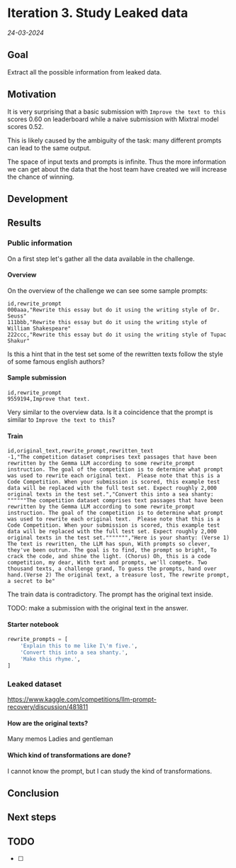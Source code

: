 # Iteration 3. Study Leaked data

_24-03-2024_

<!---
The work is done using short iterations. Each iteration needs to have a very
clear goal. This allows to gain greater knowledge of the problem on each iteration.
--->

## Goal

Extract all the possible information from leaked data.

## Motivation

It is very surprising that a basic submission with `Improve the text to this` scores 0.60 on leaderboard while
a naive submission with Mixtral model scores 0.52.

This is likely caused by the ambiguity of the task: many different prompts can lead to the same output.

The space of input texts and prompts is infinite. Thus the more information we can get about the data
that the host team have created we will increase the chance of winning.

## Development

## Results

### Public information

On a first step let's gather all the data available in the challenge.

#### Overview

On the overview of the challenge we can see some sample prompts:

```csv
id,rewrite_prompt
000aaa,"Rewrite this essay but do it using the writing style of Dr. Seuss"
111bbb,"Rewrite this essay but do it using the writing style of William Shakespeare"
222ccc,"Rewrite this essay but do it using the writing style of Tupac Shakur"
```

Is this a hint that in the test set some of the rewritten texts follow the style of some famous english authors?

#### Sample submission

```csv
id,rewrite_prompt
9559194,Improve that text.
```

Very similar to the overview data. Is it a coincidence that the prompt is similar to `Improve the text to this`?

#### Train

```csv
id,original_text,rewrite_prompt,rewritten_text
-1,"The competition dataset comprises text passages that have been rewritten by the Gemma LLM according to some rewrite_prompt instruction. The goal of the competition is to determine what prompt was used to rewrite each original text.  Please note that this is a Code Competition. When your submission is scored, this example test data will be replaced with the full test set. Expect roughly 2,000 original texts in the test set.","Convert this into a sea shanty: """"""The competition dataset comprises text passages that have been rewritten by the Gemma LLM according to some rewrite_prompt instruction. The goal of the competition is to determine what prompt was used to rewrite each original text.  Please note that this is a Code Competition. When your submission is scored, this example test data will be replaced with the full test set. Expect roughly 2,000 original texts in the test set.""""""","Here is your shanty: (Verse 1) The text is rewritten, the LLM has spun, With prompts so clever, they've been outrun. The goal is to find, the prompt so bright, To crack the code, and shine the light. (Chorus) Oh, this is a code competition, my dear, With text and prompts, we'll compete. Two thousand texts, a challenge grand, To guess the prompts, hand over hand.(Verse 2) The original text, a treasure lost, The rewrite prompt, a secret to be"
```

The train data is contradictory. The prompt has the original text inside.

TODO: make a submission with the original text in the answer.

#### Starter notebook

```python
rewrite_prompts = [
    'Explain this to me like I\'m five.',
    'Convert this into a sea shanty.',
    'Make this rhyme.',
]
```

### Leaked dataset

https://www.kaggle.com/competitions/llm-prompt-recovery/discussion/481811

#### How are the original texts?

Many memos
Ladies and gentleman

#### Which kind of transformations are done?

I cannot know the prompt, but I can study the kind of transformations.

## Conclusion

## Next steps

## TODO

- [ ]
